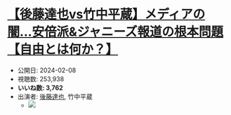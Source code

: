 # [【後藤達也vs竹中平蔵】メディアの闇…安倍派&ジャニーズ報道の根本問題【自由とは何か？】](https://www.youtube.com/watch?v=k77Zcn19Mpk)
-   公開日: 2024-02-08
-   視聴数: 253,938
-   **いいね数: 3,762**
-   出演者: [後藤達也](/rehacq_fan/people/後藤達也 "wikilink"), 竹中平蔵
    - [![](https://img.youtube.com/vi/k77Zcn19Mpk/hqdefault.jpg)](https://www.youtube.com/watch?v=k77Zcn19Mpk)

